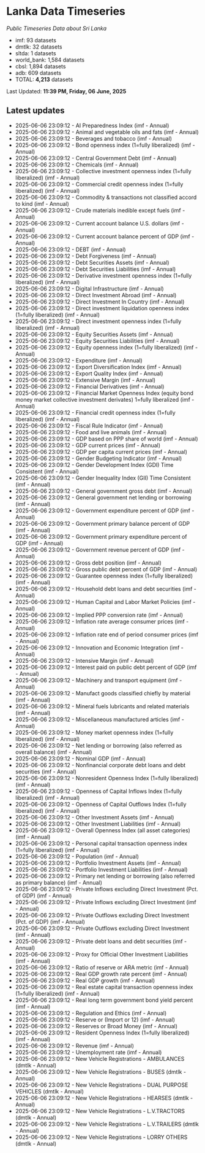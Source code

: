 # Lanka Data Timeseries
*Public Timeseries Data about Sri Lanka*

* imf: 93 datasets
* dmtlk: 32 datasets
* sltda: 1 datasets
* world_bank: 1,584 datasets
* cbsl: 1,894 datasets
* adb: 609 datasets
* TOTAL: **4,213** datasets

Last Updated: **11:39 PM, Friday, 06 June, 2025**

## Latest updates

* 2025-06-06 23:09:12 - AI Preparedness Index (imf - Annual)
* 2025-06-06 23:09:12 - Animal and vegetable oils and fats (imf - Annual)
* 2025-06-06 23:09:12 - Beverages and tobacco (imf - Annual)
* 2025-06-06 23:09:12 - Bond openness index (1=fully liberalized) (imf - Annual)
* 2025-06-06 23:09:12 - Central Government Debt (imf - Annual)
* 2025-06-06 23:09:12 - Chemicals (imf - Annual)
* 2025-06-06 23:09:12 - Collective investment openness index (1=fully liberalized) (imf - Annual)
* 2025-06-06 23:09:12 - Commercial credit openness index (1=fully liberalized) (imf - Annual)
* 2025-06-06 23:09:12 - Commodity & transactions not classified accord to kind (imf - Annual)
* 2025-06-06 23:09:12 - Crude materials inedible except fuels (imf - Annual)
* 2025-06-06 23:09:12 - Current account balance U.S. dollars (imf - Annual)
* 2025-06-06 23:09:12 - Current account balance percent of GDP (imf - Annual)
* 2025-06-06 23:09:12 - DEBT (imf - Annual)
* 2025-06-06 23:09:12 - Debt Forgiveness (imf - Annual)
* 2025-06-06 23:09:12 - Debt Securities Assets (imf - Annual)
* 2025-06-06 23:09:12 - Debt Securities Liabilities (imf - Annual)
* 2025-06-06 23:09:12 - Derivative investment openness index (1=fully liberalized) (imf - Annual)
* 2025-06-06 23:09:12 - Digital Infrastructure (imf - Annual)
* 2025-06-06 23:09:12 - Direct Investment Abroad (imf - Annual)
* 2025-06-06 23:09:12 - Direct Investment In Country (imf - Annual)
* 2025-06-06 23:09:12 - Direct investment liquidation openness index (1=fully liberalized) (imf - Annual)
* 2025-06-06 23:09:12 - Direct investment openness index (1=fully liberalized) (imf - Annual)
* 2025-06-06 23:09:12 - Equity Securities Assets (imf - Annual)
* 2025-06-06 23:09:12 - Equity Securities Liabilities (imf - Annual)
* 2025-06-06 23:09:12 - Equity openness index (1=fully liberalized) (imf - Annual)
* 2025-06-06 23:09:12 - Expenditure (imf - Annual)
* 2025-06-06 23:09:12 - Export Diversification Index (imf - Annual)
* 2025-06-06 23:09:12 - Export Quality Index (imf - Annual)
* 2025-06-06 23:09:12 - Extensive Margin (imf - Annual)
* 2025-06-06 23:09:12 - Financial Derivatives (imf - Annual)
* 2025-06-06 23:09:12 - Financial Market Openness Index (equity bond money market collective investment derivates) 1=fully liberalized (imf - Annual)
* 2025-06-06 23:09:12 - Financial credit openness index (1=fully liberalized) (imf - Annual)
* 2025-06-06 23:09:12 - Fiscal Rule Indicator (imf - Annual)
* 2025-06-06 23:09:12 - Food and live animals (imf - Annual)
* 2025-06-06 23:09:12 - GDP based on PPP share of world (imf - Annual)
* 2025-06-06 23:09:12 - GDP current prices (imf - Annual)
* 2025-06-06 23:09:12 - GDP per capita current prices (imf - Annual)
* 2025-06-06 23:09:12 - Gender Budgeting Indicator (imf - Annual)
* 2025-06-06 23:09:12 - Gender Development Index (GDI) Time Consistent (imf - Annual)
* 2025-06-06 23:09:12 - Gender Inequality Index (GII) Time Consistent (imf - Annual)
* 2025-06-06 23:09:12 - General government gross debt (imf - Annual)
* 2025-06-06 23:09:12 - General government net lending or borrowing (imf - Annual)
* 2025-06-06 23:09:12 - Government expenditure percent of GDP (imf - Annual)
* 2025-06-06 23:09:12 - Government primary balance percent of GDP (imf - Annual)
* 2025-06-06 23:09:12 - Government primary expenditure percent of GDP (imf - Annual)
* 2025-06-06 23:09:12 - Government revenue percent of GDP (imf - Annual)
* 2025-06-06 23:09:12 - Gross debt position (imf - Annual)
* 2025-06-06 23:09:12 - Gross public debt percent of GDP (imf - Annual)
* 2025-06-06 23:09:12 - Guarantee openness index (1=fully liberalized) (imf - Annual)
* 2025-06-06 23:09:12 - Household debt loans and debt securities (imf - Annual)
* 2025-06-06 23:09:12 - Human Capital and Labor Market Policies (imf - Annual)
* 2025-06-06 23:09:12 - Implied PPP conversion rate (imf - Annual)
* 2025-06-06 23:09:12 - Inflation rate average consumer prices (imf - Annual)
* 2025-06-06 23:09:12 - Inflation rate end of period consumer prices (imf - Annual)
* 2025-06-06 23:09:12 - Innovation and Economic Integration (imf - Annual)
* 2025-06-06 23:09:12 - Intensive Margin (imf - Annual)
* 2025-06-06 23:09:12 - Interest paid on public debt percent of GDP (imf - Annual)
* 2025-06-06 23:09:12 - Machinery and transport equipment (imf - Annual)
* 2025-06-06 23:09:12 - Manufact goods classified chiefly by material (imf - Annual)
* 2025-06-06 23:09:12 - Mineral fuels lubricants and related materials (imf - Annual)
* 2025-06-06 23:09:12 - Miscellaneous manufactured articles (imf - Annual)
* 2025-06-06 23:09:12 - Money market openness index (1=fully liberalized) (imf - Annual)
* 2025-06-06 23:09:12 - Net lending or borrowing (also referred as overall balance) (imf - Annual)
* 2025-06-06 23:09:12 - Nominal GDP (imf - Annual)
* 2025-06-06 23:09:12 - Nonfinancial corporate debt loans and debt securities (imf - Annual)
* 2025-06-06 23:09:12 - Nonresident Openness Index (1=fully liberalized) (imf - Annual)
* 2025-06-06 23:09:12 - Openness of Capital Inflows Index (1=fully liberalized) (imf - Annual)
* 2025-06-06 23:09:12 - Openness of Capital Outflows Index (1=fully liberalized) (imf - Annual)
* 2025-06-06 23:09:12 - Other Investment Assets (imf - Annual)
* 2025-06-06 23:09:12 - Other Investment Liabilities (imf - Annual)
* 2025-06-06 23:09:12 - Overall Openness Index (all asset categories) (imf - Annual)
* 2025-06-06 23:09:12 - Personal capital transaction openness index (1=fully liberalized) (imf - Annual)
* 2025-06-06 23:09:12 - Population (imf - Annual)
* 2025-06-06 23:09:12 - Portfolio Investment Assets (imf - Annual)
* 2025-06-06 23:09:12 - Portfolio Investment Liabilities (imf - Annual)
* 2025-06-06 23:09:12 - Primary net lending or borrowing (also referred as primary balance) (imf - Annual)
* 2025-06-06 23:09:12 - Private Inflows excluding Direct Investment (Pct. of GDP) (imf - Annual)
* 2025-06-06 23:09:12 - Private Inflows excluding Direct Investment (imf - Annual)
* 2025-06-06 23:09:12 - Private Outflows excluding Direct Investment (Pct. of GDP) (imf - Annual)
* 2025-06-06 23:09:12 - Private Outflows excluding Direct Investment (imf - Annual)
* 2025-06-06 23:09:12 - Private debt loans and debt securities (imf - Annual)
* 2025-06-06 23:09:12 - Proxy for Official Other Investment Liabilities (imf - Annual)
* 2025-06-06 23:09:12 - Ratio of reserve or ARA metric (imf - Annual)
* 2025-06-06 23:09:12 - Real GDP growth rate percent (imf - Annual)
* 2025-06-06 23:09:12 - Real GDP growth (imf - Annual)
* 2025-06-06 23:09:12 - Real estate capital transaction openness index (1=fully liberalized) (imf - Annual)
* 2025-06-06 23:09:12 - Real long term government bond yield percent (imf - Annual)
* 2025-06-06 23:09:12 - Regulation and Ethics (imf - Annual)
* 2025-06-06 23:09:12 - Reserve or (Import or 12) (imf - Annual)
* 2025-06-06 23:09:12 - Reserves or Broad Money (imf - Annual)
* 2025-06-06 23:09:12 - Resident Openness Index (1=fully liberalized) (imf - Annual)
* 2025-06-06 23:09:12 - Revenue (imf - Annual)
* 2025-06-06 23:09:12 - Unemployment rate (imf - Annual)
* 2025-06-06 23:09:12 - New Vehicle Registrations - AMBULANCES (dmtlk - Annual)
* 2025-06-06 23:09:12 - New Vehicle Registrations - BUSES (dmtlk - Annual)
* 2025-06-06 23:09:12 - New Vehicle Registrations - DUAL PURPOSE VEHICLES (dmtlk - Annual)
* 2025-06-06 23:09:12 - New Vehicle Registrations - HEARSES (dmtlk - Annual)
* 2025-06-06 23:09:12 - New Vehicle Registrations - L.V.TRACTORS (dmtlk - Annual)
* 2025-06-06 23:09:12 - New Vehicle Registrations - L.V.TRAILERS (dmtlk - Annual)
* 2025-06-06 23:09:12 - New Vehicle Registrations - LORRY OTHERS (dmtlk - Annual)